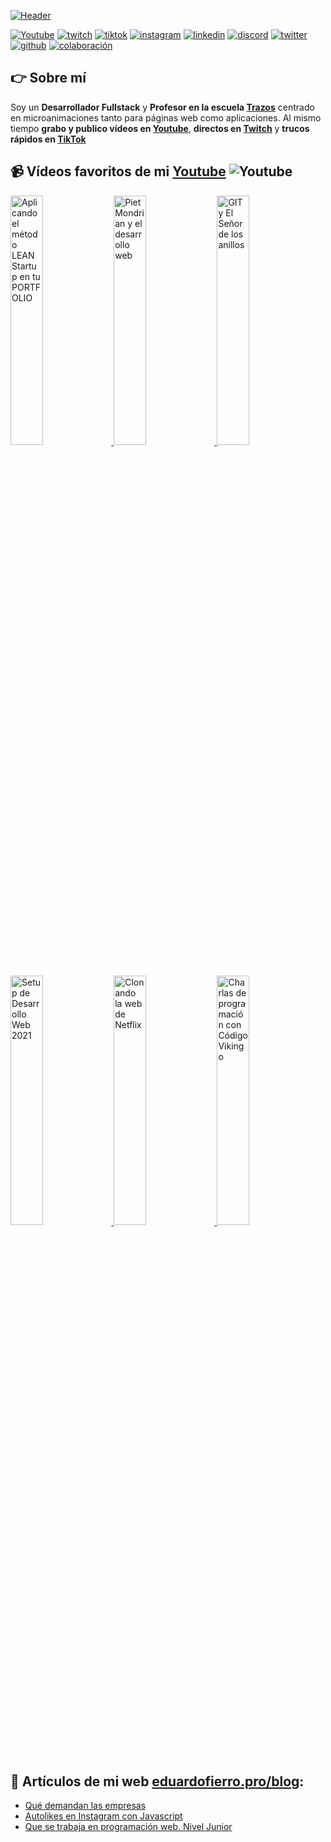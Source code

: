 [![Header](([https://www.cyberseguridad.com.mx/wp-content/uploads/2023/06/penetration-testing.jpg](https://www.canva.com/design/DAFz7fGbc90/WU7TDvquz5kl7s4BIiJMog/view?utm_content=DAFz7fGbc90&utm_campaign=designshare&utm_medium=link&utm_source=editor)) "Header")](https://www.canva.com/design/DAFz7fGbc90/WU7TDvquz5kl7s4BIiJMog/view?utm_content=DAFz7fGbc90&utm_campaign=designshare&utm_medium=link&utm_source=editor)


[![Youtube](https://img.shields.io/static/v1?label=&message=youtube&color=FF0000&logo=youtube&logoColor=white&style=for-the-badge)](https://youtube.com/EduardoFierroPro?sub_confirmation=1)
[![twitch](https://img.shields.io/static/v1?label=&message=twitch&color=6441a5&logo=twitch&logoColor=white&style=for-the-badge)](https://twitch.tv/eduardofierropro)
[![tiktok](https://img.shields.io/static/v1?label=&message=tiktok&color=ff0050&logo=tiktok&logoColor=white&style=for-the-badge)](https://www.tiktok.com/@eduardofierro.pro?)
[![instagram](https://img.shields.io/static/v1?label=&message=instagram&color=5B51D8&logo=instagram&logoColor=white&style=for-the-badge)](https://instagram.com/eduardofierro.pro)
[![linkedin](https://img.shields.io/static/v1?label=&message=linkedin&color=0e76a8&logo=linkedin&logoColor=white&style=for-the-badge)](https://www.linkedin.com/in/eduardofierropro)
[![discord](https://img.shields.io/static/v1?label=&message=discord&color=7289da&logo=discord&logoColor=white&style=for-the-badge)](https://discord.gg/t4Txush)
[![twitter](https://img.shields.io/static/v1?label=&message=twitter&color=1DA1F2&logo=twitter&logoColor=white&style=for-the-badge)](https://twitter.com/edfierropro)
[![github](https://img.shields.io/static/v1?label=&message=github&color=171515&logo=github&logoColor=white&style=for-the-badge)](https://github.com/eduardofierropro)
[![colaboración](https://img.shields.io/static/v1?label=&message=colaboracion&color=blue&logo=teach&logoColor=white&style=for-the-badge)](http://colaboracion.eduardofierro.pro)



## 👉 Sobre mí
Soy un **Desarrollador Fullstack** y **Profesor en la escuela [Trazos](https://trazos.net/contacto-eduardofierro)** centrado en microanimaciones tanto para páginas web como aplicaciones.
Al mismo tiempo **grabo y publico vídeos en [Youtube](https://youtube.com/EduardoFierroPro?sub_confirmation=1)**, **directos en [Twitch](https://twitch.tv/eduardofierropro)** y **trucos rápidos en [TikTok](http://tiktok.com/@eduardofierro.pro)**


## 📹 Vídeos favoritos de mi [Youtube](https://youtube.com/EduardoFierroPro?sub_confirmation=1) ![Youtube](https://img.shields.io/youtube/channel/subscribers/UC3iVwWjDFlcMW4NPVfS3-NA)
<a href='https://www.youtube.com/watch?v=j6RZqCe4hTs' title="Aplicando el método LEAN Startup en tu PORTFOLIO - ver en Youtube" target='_blank'>
  <img width='32%'  src='https://i3.ytimg.com/vi/j6RZqCe4hTs/maxresdefault.jpg' alt='Aplicando el método LEAN Startup en tu PORTFOLIO' />
</a>
<a href='https://www.youtube.com/watch?v=1hDGvWJXzqM' title="Piet Mondrian y el desarrollo web - ver en Youtube" target='_blank'>
  <img width='32%'  src='https://i3.ytimg.com/vi/1hDGvWJXzqM/maxresdefault.jpg' alt='Piet Mondrian y el desarrollo web' />
</a>
<a href='https://www.youtube.com/watch?v=GC_V4NeWbOs' title="GIT y El Señor de los anillos - ver en Youtube" target='_blank'>
  <img width='32%' src='https://img.youtube.com/vi/GC_V4NeWbOs/maxresdefault.jpg' alt='GIT y El Señor de los anillos' />
</a>
<a href='https://www.youtube.com/watch?v=-chk3tKvNLI' title="Setup de Desarrollo Web 2021 - ver en Youtube" target='_blank'>
  <img width='32%' src='https://img.youtube.com/vi/-chk3tKvNLI/maxresdefault.jpg' alt='Setup de Desarrollo Web 2021' />
</a>
<a href='https://www.youtube.com/watch?v=WCUASu4V258' title="Clonando la web de Netflix - ver en Youtube" target='_blank'>
  <img width='32%' src='https://i3.ytimg.com/vi/WCUASu4V258/maxresdefault.jpg' alt='Clonando la web de Netflix' />
</a>
<a href='https://www.youtube.com/watch?v=P51PMs0sKys' title="Charlas de programación con Código Vikingo - ver en Youtube" target='_blank'>
  <img width='32%' src='https://i3.ytimg.com/vi/P51PMs0sKys/maxresdefault.jpg' alt='Charlas de programación con Código Vikingo' />
</a>


## 📝 Artículos de mi web [eduardofierro.pro/blog](https://eduardofierro.pro/blog/):
- [Qué demandan las empresas](https://eduardofierro.pro/blog/https://eduardofierro.pro/blog/que-demandan-las-empresas/)
- [Autolikes en Instagram con Javascript](https://eduardofierro.pro/blog/autolikes-en-instagram-con-javascript/)
- [Que se trabaja en programación web. Nivel Junior](https://eduardofierro.pro/blog/que-se-trabaja-en-programacion-web/)
